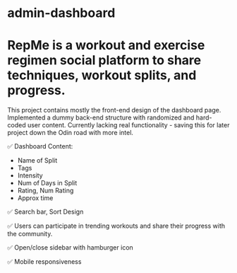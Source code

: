 # admin-dashboard

# RepMe is a workout and exercise regimen social platform to share techniques, workout splits, and progress. 

This project contains mostly the front-end design of the dashboard page. Implemented a dummy back-end structure with randomized and hard-coded user content. Currently lacking real functionality - saving this for later project down the Odin road with more intel. 

✅ Dashboard Content:
- Name of Split
- Tags
- Intensity
- Num of Days in Split
- Rating, Num Rating
- Approx time

✅ Search bar, Sort Design

✅ Users can participate in trending workouts and share their progress with the community.

✅ Open/close sidebar with hamburger icon

✅ Mobile responsiveness



